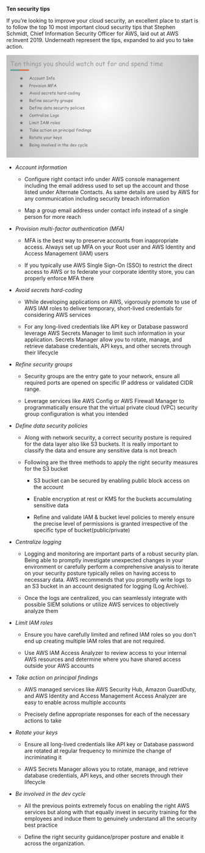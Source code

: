 **Ten security tips**


If you’re looking to improve your cloud security, an excellent place to start is to follow the top 10 most important cloud security tips that Stephen Schmidt, Chief Information Security Officer for AWS, laid out at AWS re:Invent 2019. Underneath represent the tips, expanded to aid you to take action.

<img src="image/image.png" class="inline"/>

-  *Account information*
    
    - Configure right contact info under AWS console management including the email address used to set up the account and those listed under Alternate Contacts. As same details are used by AWS for any communication including security breach information
    
    - Map a group email address under contact info instead of a single person for more reach
    
- *Provision multi-factor authentication (MFA)*
    
    - MFA is the best way to preserve accounts from inappropriate access. Always set up MFA on your Root user and AWS Identity and Access Management (IAM) users
    
    - If you typically use AWS Single Sign-On (SSO) to restrict the direct access to AWS or to federate your corporate identity store, you can properly enforce MFA there
    
- *Avoid secrets hard-coding*
    
    - While developing applications on AWS, vigorously promote to use of AWS IAM roles to deliver temporary, short-lived credentials for considering AWS services
    
    - For any long-lived credentials like API key or Database password leverage AWS Secrets Manager to limit such information in your application. Secrets Manager allow you to rotate, manage, and retrieve database credentials, API keys, and other secrets through their lifecycle
    
- *Refine security groups*
    
    - Security groups are the entry gate to your network, ensure all required ports are opened on specific IP address or validated CIDR range. 
    
    - Leverage services like AWS Config or AWS Firewall Manager to programmatically ensure that the virtual private cloud (VPC) security group configuration is what you intended 
    
- *Define data security policies*
    
    - Along with network security, a correct security posture is required for the data layer also like S3 buckets. It is really important to classify the data and ensure any sensitive data is not breach
    
    - Following are the three methods to apply the right security measures for the S3 bucket
        
        - S3 bucket can be secured by enabling public block access on the account
        
        - Enable encryption at rest or KMS for the buckets accumulating sensitive data
        
        - Refine and validate IAM & bucket level policies to merely ensure the precise level of permissions is granted irrespective of the specific type of bucket(public/private) 
         
- *Centralize logging*
    
    - Logging and monitoring are important parts of a robust security plan. Being able to promptly investigate unexpected changes in your environment or carefully perform a comprehensive analysis to iterate on your security posture typically relies on having access to necessary data. AWS recommends that you promptly write logs to an S3 bucket in an account designated for logging (Log Archive). 
    
    - Once the logs are centralized, you can seamlessly integrate with possible SIEM solutions or utilize AWS services to objectively analyze them
    
- *Limit IAM roles*
    
    - Ensure you have carefully limited and refined IAM roles so you don't end up creating multiple IAM roles that are not required.
    
    - Use AWS IAM Access Analyzer to review access to your internal AWS resources and determine where you have shared access outside your AWS accounts
    
- *Take action on principal findings*
    
    - AWS managed services like AWS Security Hub, Amazon GuardDuty, and AWS Identity and Access Management Access Analyzer are easy to enable across multiple accounts
    
    - Precisely define appropriate responses for each of the necessary actions to take
    
- *Rotate your keys*
    
    - Ensure all long-lived credentials like API key or Database password are rotated at regular frequency to minimize the change of incriminating it
    
    - AWS Secrets Manager allows you to rotate, manage, and retrieve database credentials, API keys, and other secrets through their lifecycle 
    
- *Be involved in the dev cycle*
    
    - All the previous points extremely focus on enabling the right AWS services but along with that equally invest in security training for the employees and induce them to genuinely understand all the security best practice
    
    - Define the right security guidance/proper posture and enable it across the organization.
